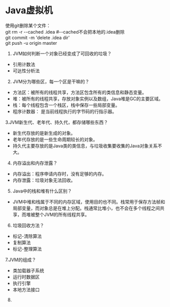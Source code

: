 # Java虚拟机  
使用git删除某个文件：  
git rm -r --cached .idea  #--cached不会把本地的.idea删除  
git commit -m 'delete .idea dir'  
git push -u origin master  
  
1. JVM如何判断一个对象已经变成了可回收的垃圾？  
* 引用计数法  
* 可达性分析法  
  
2. JVM分为哪些区，每一个区是干嘛的？  
* 方法区：被所有的线程共享，方法区包含所有的类信息和静态变量。  
* 堆：被所有的线程共享，存放对象实例以及数组，Java堆是GC的主要区域。  
* 栈：每个线程包含一个栈区，栈中保存一些局部变量。  
* 程序计数器： 是当前线程执行的字节码的行指示器。  
  
3.JVM新生代、老年代、持久代，都存储哪些东西？  
* 新生代存放的是新生成的对象。  
* 老年代存放的是一些生命周期较长的对象。  
* 持久代主要存放的是Java类的类信息，与垃圾收集要收集的Java对象关系不大。  
  
4. 内存溢出和内存泄露？  
* 内存溢出：程序申请内存时，没有足够的内存。  
* 内存泄露：垃圾对象无法回收。  
  
5. Java中的栈和堆有什么区别？  
* JVM中堆和栈属于不同的内存区域，使用目的也不同。栈常用于保存方法帧和局部变量，而对象总是在堆上分配。栈通常比堆小，也不会在多个线程之间共享，而堆被整个JVM的所有线程共享。  
  
6. 垃圾回收方法？    
* 标记-清除算法  
* 复制算法  
* 标记-整理算法  
  
7.JVM的组成？  
* 类加载器子系统  
* 运行时数据区  
* 执行引擎  
* 本地方法接口  
  
8.
